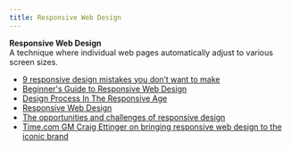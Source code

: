 ```yaml
---
title: Responsive Web Design
---
```

**Responsive Web Design**  
A technique where individual web pages automatically adjust to various screen sizes.  
*   [9 responsive design mistakes you don’t want to make](http://thenextweb.com/dd/2015/10/28/9-responsive-design-mistakes-you-dont-want-to-make/) 
*   [Beginner's Guide to Responsive Web Design](http://blog.teamtreehouse.com/beginners-guide-to-responsive-web-design)  
*   [Design Process In The Responsive Age](http://uxdesign.smashingmagazine.com/2012/05/30/design-process-responsive-age/)  
*   [Responsive Web Design](http://webdesign.tutsplus.com/articles/responsive-web-design--webdesign-15155)
*   [The opportunities and challenges of responsive design](http://www.webdesignerdepot.com/2012/11/the-opportunities-and-challenges-of-responsive-design/)  
*   [Time.com GM Craig Ettinger on bringing responsive web design to the iconic brand](http://www.magazine.org/timecom-gm-craig-ettinger-bringing-responsive-web-design-iconic-brand)  
